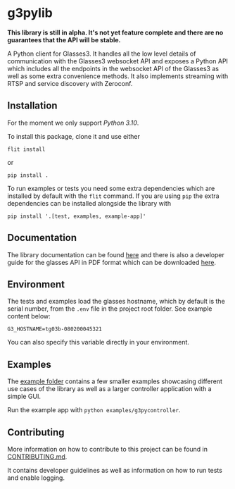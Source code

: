 # g3pylib

**This library is still in alpha. It's not yet feature complete and there are no guarantees that the API will be stable.**

A Python client for Glasses3. It handles all the low level details of communication with the Glasses3 websocket API and exposes a Python API which includes all the endpoints in the websocket API of the Glasses3 as well as some extra convenience methods. It also implements streaming with RTSP and service discovery with Zeroconf.

## Installation

For the moment we only support *Python 3.10*.

To install this package, clone it and use either

`flit install`

or

`pip install .`

To run examples or tests you need some extra dependencies which are installed by default with the `flit` command. If you are using `pip` the extra dependencies can be installed alongside the library with

`pip install '.[test, examples, example-app]'`

## Documentation

The library documentation can be found [here](https://tobiipro.github.io/g3pylib/) and there is also a developer guide for the glasses API in PDF format which can be downloaded [here](https://www.tobiipro.com/product-listing/tobii-pro-glasses3-api/#ResourcesSpecifications).

## Environment

The tests and examples load the glasses hostname, which by default is the serial number, from the `.env` file in the project root folder.
See example content below:

```
G3_HOSTNAME=tg03b-080200045321
```

You can also specify this variable directly in your environment.

## Examples

The [example folder](examples) contains a few smaller examples showcasing different use cases of the library as well as a larger controller application with a simple GUI.

Run the example app with `python examples/g3pycontroller`.

## Contributing

More information on how to contribute to this project can be found in [CONTRIBUTING.md](CONTRIBUTING.md).

It contains developer guidelines as well as information on how to run tests and enable logging.
